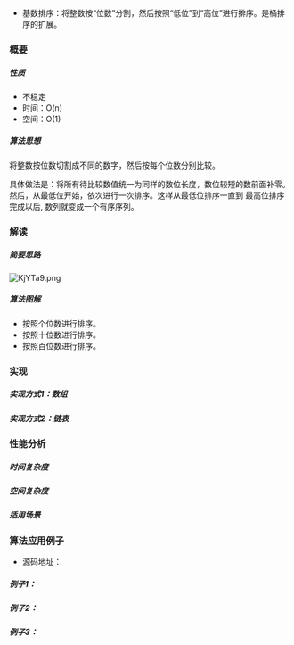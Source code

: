 - 基数排序：将整数按“位数”分割，然后按照“低位”到“高位”进行排序。是桶排序的扩展。
### 概要
##### 性质
- 不稳定
- 时间：O(n)
- 空间：O(1)

##### 算法思想
将整数按位数切割成不同的数字，然后按每个位数分别比较。

具体做法是：将所有待比较数值统一为同样的数位长度，数位较短的数前面补零。然后，从最低位开始，依次进行一次排序。这样从最低位排序一直到
最高位排序完成以后, 数列就变成一个有序序列。

### 解读
##### 简要思路
![KjYTa9.png](https://s2.ax1x.com/2019/11/03/KjYTa9.png)
##### 算法图解
- 按照个位数进行排序。
- 按照十位数进行排序。
- 按照百位数进行排序。
### 实现

##### 实现方式1：数组

##### 实现方式2：链表


### 性能分析

##### 时间复杂度
##### 空间复杂度
##### 适用场景

### 算法应用例子
- 源码地址：

##### 例子1：
##### 例子2：
##### 例子3：
